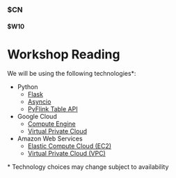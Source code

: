 ### $CN
#### $W10

# Workshop Reading

We will be using the following technologies\*:
- Python
    - [Flask](https://flask.palletsprojects.com/en/2.3.x/)
    - [Asyncio](https://docs.python.org/3/library/asyncio.html)
    - [PyFlink Table API](https://nightlies.apache.org/flink/flink-docs-master/docs/dev/python/overview/)
- Google Cloud 
    - [Compute Engine](https://cloud.google.com/compute#section-4)
    - [Virtual Private Cloud](https://cloud.google.com/vpc#section-4)
- Amazon Web Services
    - [Elastic Compute Cloud (EC2)](https://docs.aws.amazon.com/ec2/)
    - [Virtual Private Cloud (VPC)](https://docs.aws.amazon.com/vpc/)
    
\* Technology choices may change subject to availability